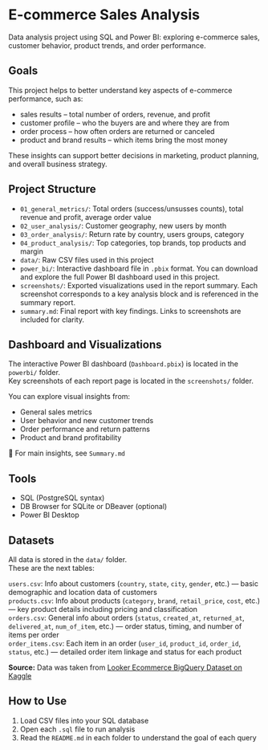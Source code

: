# E-commerce Sales Analysis

Data analysis project using SQL and Power BI: exploring e-commerce sales, customer behavior, product trends, and order performance.

## Goals

This project helps to better understand key aspects of e-commerce performance, such as:

- sales results – total number of orders, revenue, and profit
- customer profile – who the buyers are and where they are from
- order process – how often orders are returned or canceled
- product and brand results – which items bring the most money

These insights can support better decisions in marketing, product planning, and overall business strategy.

## Project Structure

- `01_general_metrics/`: Total orders (success/unsusses counts), total revenue and profit, average order value  
- `02_user_analysis/`: Customer geography, new users by month  
- `03_order_analysis/`: Return rate by country, users groups, category
- `04_product_analysis/`: Top categories, top brands, top products and margin  
- `data/`: Raw CSV files used in this project
- `power_bi/`: Interactive dashboard file in `.pbix` format. You can download and explore the full Power BI dashboard used in this project.
- `screenshots/`: Exported visualizations used in the report summary. Each screenshot corresponds to a key analysis block and is referenced in the summary report.
- `summary.md`: Final report with key findings. Links to screenshots are included for clarity.

## Dashboard and Visualizations

The interactive Power BI dashboard (`Dashboard.pbix`) is located in the `powerbi/` folder.  
Key screenshots of each report page  is located in the `screenshots/` folder.

You can explore visual insights from:
- General sales metrics
- User behavior and new customer trends
- Order performance and return patterns
- Product and brand profitability

📄 For main insights, see `Summary.md`

## Tools

- SQL (PostgreSQL syntax)  
- DB Browser for SQLite or DBeaver (optional)
- Power BI Desktop

## Datasets

All data is stored in the `data/` folder.  
These are the next tables:

`users.csv`: Info about customers (`country`, `state`, `city`, `gender`, etc.) — basic demographic and location data of customers  
`products.csv`: Info about products (`category`, `brand`, `retail_price`, `cost`, etc.) — key product details including pricing and classification  
`orders.csv`: General info about orders (`status`, `created_at`, `returned_at`, `delivered_at`, `num_of_item`, etc.) — order status, timing, and number of items per order  
`order_items.csv`: Each item in an order (`user_id`, `product_id`, `order_id`, `status`, etc.) — detailed order item linkage and status for each product

**Source:** Data was taken from [Looker Ecommerce BigQuery Dataset on Kaggle](https://www.kaggle.com/datasets/mustafakeser4/looker-ecommerce-bigquery-dataset)

## How to Use

1. Load CSV files into your SQL database  
2. Open each `.sql` file to run analysis  
3. Read the `README.md` in each folder to understand the goal of each query

